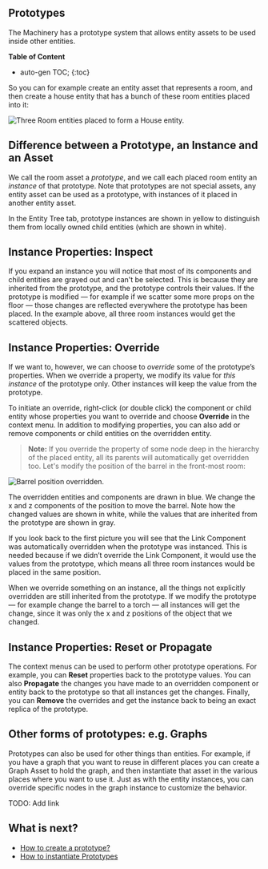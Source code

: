 ## Prototypes

The Machinery has a prototype system that allows entity assets to be used inside
other entities. 

**Table of Content**

* auto-gen TOC;
{:toc}


So you can for example create an entity asset that represents a
room, and then create a house entity that has a bunch of these room entities
placed into it:

![Three Room entities placed to form a House entity.](https://www.dropbox.com/s/2hpnogh7bff9jge/house-entity.png?dl=1)



## Difference between a Prototype, an Instance and an Asset

We call the room asset a *prototype*, and we call each placed room entity an
*instance* of that prototype. Note that prototypes are not special assets, any
entity asset can be used as a prototype, with instances of it placed in another
entity asset.

In the Entity Tree tab, prototype instances are shown in yellow to distinguish them from locally
owned child entities (which are shown in white).

## Instance Properties: Inspect

If you expand an instance you will notice that most of its components and child entities are grayed
out and can't be selected. This is because they are inherited from the prototype, and the prototype
controls their values. If the prototype is modified — for example if we scatter some more props on
the floor — those changes are reflected everywhere the prototype has been placed. In the example
above, all three room instances would get the scattered objects.

## Instance Properties: Override

If we want to, however, we can choose to *override* some of the prototype’s
properties. When we override a property, we modify its value for *this instance*
of the prototype only. Other instances will keep the value from the prototype.

To initiate an override, right-click (or double click) the component or child entity whose
properties you want to override and choose **Override** in the context
menu. In addition to modifying properties, you can also add or remove components
or child entities on the overridden entity.

>  **Note:** If you override the property of some node deep in the hierarchy of the placed entity, all its
> parents will automatically get overridden too. Let's modify the position of the barrel in the
> front-most room:

![Barrel position overridden.](https://www.dropbox.com/s/uy0rzwhrjzen42i/override.png?dl=1)

The overridden entities and components are drawn in blue. We change the x and z components of the
position to move the barrel. Note how the changed values are shown in white, while the values that
are inherited from the prototype are shown in gray.

If you look back to the first picture you will see that the Link Component was
automatically overridden when the prototype was instanced. This is needed
because if we didn’t override the Link Component, it would use the values from
the prototype, which means all three room instances would be placed in the same
position.

When we override something on an instance, all the things not explicitly
overridden are still inherited from the prototype. If we modify the prototype —
for example change the barrel to a torch — all instances will get the change,
since it was only the x and z positions of the object that we changed.

## Instance Properties: Reset or Propagate

The context menus can be used to perform other prototype operations. For example,
you can **Reset** properties back to the prototype values. You can also
**Propagate** the changes you have made to an overridden component or entity
back to the prototype so that all instances get the changes. Finally, you can
**Remove** the overrides and get the instance back to being an exact replica of
the prototype.

## Other forms of prototypes: e.g. Graphs

Prototypes can also be used for other things than entities. For example, if you have a graph that
you want to reuse in different places you can create a Graph Asset to hold the graph, and then
instantiate that asset in the various places where you want to use it. Just as with the entity
instances, you can override specific nodes in the graph instance to customize the behavior.

TODO: Add link

## What is next?

- [How to create a prototype?]({{base_url}}/editing_workflows/prototype_workflow/how_to_create_prototypes.html)
- [How to instantiate Prototypes]({{base_url}}editing_workflows/prototype_workflow/how_to_instantiate_prototypes.html#how-to-instantiate-prototypes)
